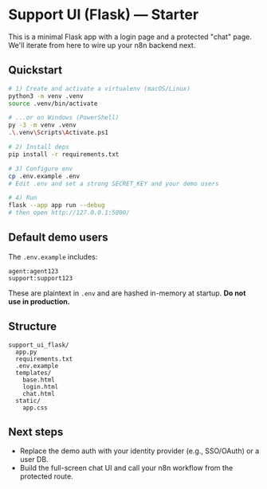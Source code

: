 # Support UI (Flask) — Starter

This is a minimal Flask app with a login page and a protected "chat" page.
We'll iterate from here to wire up your n8n backend next.

## Quickstart

```bash
# 1) Create and activate a virtualenv (macOS/Linux)
python3 -m venv .venv
source .venv/bin/activate

# ...or on Windows (PowerShell)
py -3 -m venv .venv
.\.venv\Scripts\Activate.ps1

# 2) Install deps
pip install -r requirements.txt

# 3) Configure env
cp .env.example .env
# Edit .env and set a strong SECRET_KEY and your demo users

# 4) Run
flask --app app run --debug
# then open http://127.0.0.1:5000/
```

## Default demo users

The `.env.example` includes:
```
agent:agent123
support:support123
```
These are plaintext in `.env` and are hashed in-memory at startup.
**Do not use in production.**

## Structure

```
support_ui_flask/
  app.py
  requirements.txt
  .env.example
  templates/
    base.html
    login.html
    chat.html
  static/
    app.css
```

## Next steps
- Replace the demo auth with your identity provider (e.g., SSO/OAuth) or a user DB.
- Build the full-screen chat UI and call your n8n workflow from the protected route.
